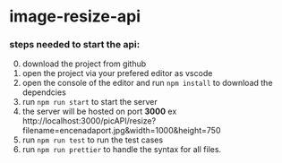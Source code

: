 # image-resize-api

### steps needed to start the api:
0. download the project from github
1. open the project via your prefered editor as vscode
2. open the console of the editor and run ```npm install``` to download the dependcies
3. run  ```npm run start``` to start the server
4. the server will be hosted on port __3000__ ex http://localhost:3000/picAPI/resize?filename=encenadaport.jpg&width=1000&height=750
5. run ``` npm run test ``` to run the test cases
6. run ``` npm run prettier ``` to handle the syntax for all files.
